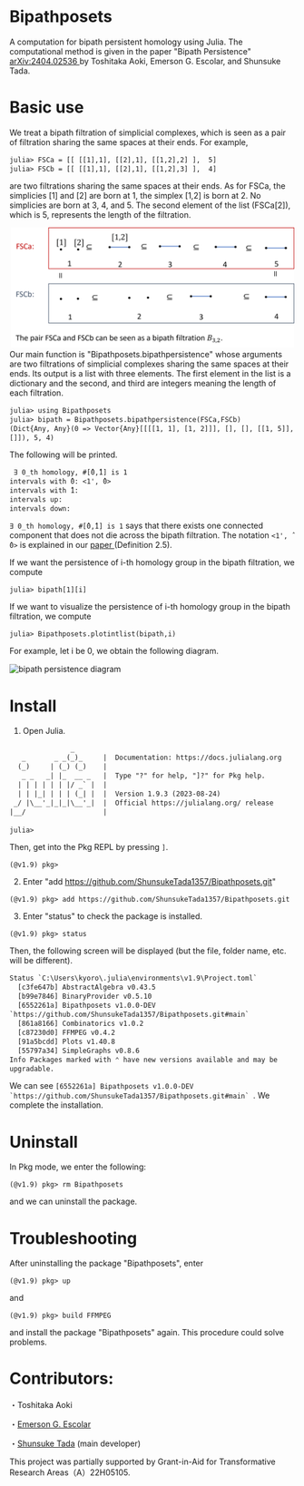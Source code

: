 # Bipathposets
 A computation for bipath persistent homology using Julia. The computational method is given in the paper "Bipath Persistence" <a href="https://arxiv.org/abs/2404.02536"> arXiv:2404.02536 </a> by Toshitaka Aoki, Emerson G. Escolar, and Shunsuke Tada.

# Basic use
We treat a bipath filtration of simplicial complexes, which is seen as a pair of filtration sharing the same spaces at their ends. 
For example, 
```
julia> FSCa = [[ [[1],1], [[2],1], [[1,2],2] ],  5]
julia> FSCb = [[ [[1],1], [[2],1], [[1,2],3] ],  4]
```
are two filtrations sharing the same spaces at their ends. As for FSCa, the simplicies [1] and [2] are born at 1, the simplex [1,2] is born at 2. No simplicies are born at 3, 4, and 5. The second element of the list (FSCa[2]), which is 5, represents the length of the filtration.
<div style="text-align:center;">
    <img src="bipath_explanation.png" alt="bipath filtration" width="500px">
</div>
Our main function is "Bipathposets.bipathpersistence" whose arguments are two filtrations of simplicial complexes sharing the same spaces at their ends. Its output is a list with three elements. The first element in the list is a dictionary and the second, and third are integers meaning the length of each filtration.

```
julia> using Bipathposets
julia> bipath = Bipathposets.bipathpersistence(FSCa,FSCb)
(Dict{Any, Any}(0 => Vector{Any}[[[[1, 1], [1, 2]]], [], [], [[1, 5]], []]), 5, 4)
```

The following will be printed.

```
 ∃ 0_th homology, #[̂0,̂1] is 1
intervals with ̂0: <1', ̂0>
intervals with ̂1:
intervals up:
intervals down:
```
```∃ 0_th homology, #[̂0,̂1] is 1``` says that there exists one connected component that does not die across the bipath filtration.
The notation ```<1', ̂0>``` is explained in our <a href="https://arxiv.org/abs/2404.02536"> paper </a> (Definition 2.5). 



If we want the persistence of i-th homology group in the bipath filtration, we compute
```
julia> bipath[1][i]
```
If we want to visualize the persistence of i-th homology group in the bipath filtration, we compute
```
julia> Bipathposets.plotintlist(bipath,i)
```
For example, let i be 0, we obtain the following diagram.

<img src="bipath.jpg" alt="bipath persistence diagram" width="200px" align="center">



# Install

1. Open Julia.
```
               _
   _       _ _(_)_     |  Documentation: https://docs.julialang.org
  (_)     | (_) (_)    |
   _ _   _| |_  __ _   |  Type "?" for help, "]?" for Pkg help.
  | | | | | | |/ _` |  |
  | | |_| | | | (_| |  |  Version 1.9.3 (2023-08-24)
 _/ |\__'_|_|_|\__'_|  |  Official https://julialang.org/ release
|__/                   |

julia>
```
Then, get into the Pkg REPL by pressing ```]```.
```
(@v1.9) pkg>
```
2. Enter "add https://github.com/ShunsukeTada1357/Bipathposets.git" 
```
(@v1.9) pkg> add https://github.com/ShunsukeTada1357/Bipathposets.git
```
3. Enter "status" to check the package is installed.
```
(@v1.9) pkg> status
```
Then, the following screen will be displayed (but the file, folder name, etc. will be different).
```
Status `C:\Users\kyoro\.julia\environments\v1.9\Project.toml`
  [c3fe647b] AbstractAlgebra v0.43.5
  [b99e7846] BinaryProvider v0.5.10
  [6552261a] Bipathposets v1.0.0-DEV `https://github.com/ShunsukeTada1357/Bipathposets.git#main`
  [861a8166] Combinatorics v1.0.2
  [c87230d0] FFMPEG v0.4.2
  [91a5bcdd] Plots v1.40.8
  [55797a34] SimpleGraphs v0.8.6
Info Packages marked with ⌃ have new versions available and may be upgradable.
```
We can see ```[6552261a] Bipathposets v1.0.0-DEV `https://github.com/ShunsukeTada1357/Bipathposets.git#main` ```. 
We complete the installation.

# Uninstall
In Pkg mode, we enter the following:
```
(@v1.9) pkg> rm Bipathposets
```
and we can uninstall the package.

# Troubleshooting
After uninstalling the package "Bipathposets", enter
```
(@v1.9) pkg> up
```
and 
```
(@v1.9) pkg> build FFMPEG
```
and install the package "Bipathposets" again. This procedure could solve problems.


# Contributors:
・Toshitaka Aoki

・<a href="https://emerson-escolar.github.io/index.html">Emerson G. Escolar</a> 

・<a href="https://shunsuketada1357.github.io/">Shunsuke Tada</a> (main developer)

This project was partially supported by Grant-in-Aid for Transformative Research Areas（A）22H05105.
